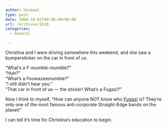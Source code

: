 ```yaml
---
author: Unxmaal
type: post
date: 2000-10-01T00:00:00+00:00
url: /archives/1510
categories:
  - General

---
```

Christina and I were driving somewhere this weekend, and she saw a bumpersticker on the car in front of us. 

&#8220;What&#8217;s a F-mumble-mumble?&#8221;  
&#8220;Huh?&#8221;  
&#8220;What&#8217;s a Foowazeemumble?&#8221;  
&#8220;I still didn&#8217;t hear you.&#8221;  
&#8220;That car in front of us &#8212; the sticker! What&#8217;s a Fugazi?&#8221;

Now I think to myself, &#8220;How can anyone NOT know who [Fugazi][1] is? They&#8217;re only one of the most famous anti-corporate Straight-Edge bands on the planet!&#8221;

I can tell it&#8217;s time for Christina&#8217;s education to begin.

 [1]: http://allmusic.com/cg/x.dll?p=amg&sql=B4319